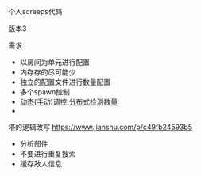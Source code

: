 个人screeps代码

版本3

需求

 - 以房间为单元进行配置
 - 内存存的尽可能少
 - 独立的配置文件进行数量配置
 - 多个spawn控制
 - [动态(手动)调控,分布式检测数量](https://www.jianshu.com/p/d5e1a50473ce?utm_campaign=shakespeare&utm_content=note&utm_medium=seo_notes&utm_source=recommendation)
 - 



塔的逻辑改写
https://www.jianshu.com/p/c49fb24593b5
 - 分析部件
 - 不要进行重复搜索
 - 缓存敌人信息
